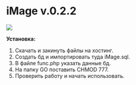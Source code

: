iMage v.0.2.2
=====

<img src="http://skripters.org/uploads/images/54a51558567d9.png" />

<b>Установка:</b><br>
1. Скачать и закинуть файлы на хостинг.<br>
2. Создать бд и импортировать туда iMage.sql.<br>
3. В файле func.php указать данные бд.<br>
4. На папку GO поставить CHMOD 777.<br>
5. Проверить работу и начать использовать.<br>
